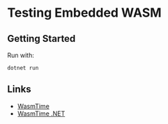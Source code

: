 # Testing Embedded WASM

## Getting Started

Run with:

```
dotnet run
```

## Links

- [WasmTime](https://github.com/bytecodealliance/wasmtime)
- [WasmTime .NET](https://github.com/bytecodealliance/wasmtime-dotnet)
